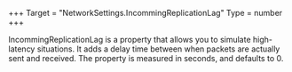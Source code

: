 +++
Target = "NetworkSettings.IncommingReplicationLag"
Type = number
+++

IncommingReplicationLag is a property that allows you to simulate high-latency situations. It adds a delay time between when packets are actually sent and received. The property is measured in seconds, and defaults to 0.